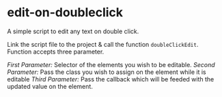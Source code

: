 # edit-on-doubleclick
A simple script to edit any text on double click.

Link the script file to the project & call the function `doubleClickEdit`. Function accepts three parameter.

  *First Parameter:* Selector of the elements you wish to be editable.
  *Second Parameter:* Pass the class you wish to assign on the element while it is editable
  *Third Parameter:* Pass the callback which will be feeded with the updated value on the element.
  
  
